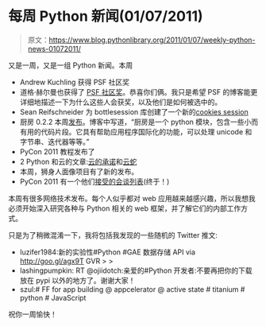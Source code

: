 # 每周 Python 新闻(01/07/2011)

> 原文：<https://www.blog.pythonlibrary.org/2011/01/07/weekly-python-news-01072011/>

又是一周，又是一组 Python 新闻。本周

*   Andrew Kuchling 获得 PSF 社区奖
*   道格·赫尔曼也获得了 [PSF 社区奖](http://pyfound.blogspot.com/2011/01/doug-hellmann-receives-psf-community.html?utm_source=feedburner&utm_medium=feed&utm_campaign=Feed%3A+PythonSoftwareFoundationNews+%28Python+Software+Foundation+News%29)。恭喜你们俩。我只是希望 PSF 的博客能更详细地描述一下为什么这些人会获奖，以及他们是如何被选中的。
*   Sean Reifschneider 为 bottlesession 库创建了一个新的[cookies session](http://www.tummy.com/journals/entries/jafo_20110102_180050)
*   厨房 0.2.2 本周[发布](http://anonbadger.wordpress.com/2011/01/03/kitchen-0-2-2-released/)。博客中写道，“厨房是一个 python 模块，包含一些小而有用的代码片段。它具有帮助应用程序国际化的功能，可以处理 unicode 和字节串、迭代器等等。”
*   PyCon 2011 教程发布了
*   2 Python 和云的文章:[云的承诺](http://farmdev.com/thoughts/89/the-promise-of-the-cloud/)和[云蛇](http://python.blogs.ilrt.org/2011/01/03/cloud-snakes/)
*   本周，狮身人面像项目有了新的发布。
*   PyCon 2011 有一个他们[接受的会谈列表](http://us.pycon.org/2011/schedule/lists/talks/)(终于！)

本周有很多网络技术发布。每个人似乎都对 web 应用越来越感兴趣，所以我想我必须开始深入研究各种与 Python 相关的 web 框架，并了解它们的内部工作方式。

只是为了稍微混淆一下，我将包括我发现的一些随机的 Twitter 推文:

*   luzifer1984:新的实验性#Python #GAE 数据存储 API via http://goo.gl/agx9T GVR > >
*   lashingpumpkin: RT @ojiidotch:亲爱的#Python 开发者:不要再把你的下载放在 pypi 以外的地方了。谢谢大家！
*   szul:# FF for app building @ appcelerator @ active state # titanium # python # JavaScript

祝你一周愉快！